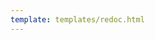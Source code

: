 ```yaml
---
template: templates/redoc.html
---
```


<redoc spec-url='http://localhost:8000/develop/product-apis/admin-apis/admin-v1/admin-v1.yaml'></redoc>
<script src="https://cdn.jsdelivr.net/npm/redoc@next/bundles/redoc.standalone.js"> </script>